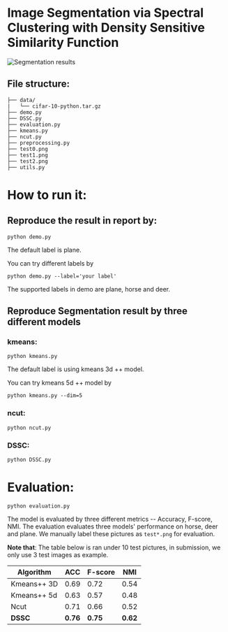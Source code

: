 # Image Segmentation via Spectral Clustering with Density Sensitive Similarity Function
![Segmentation results](https://raw.githubusercontent.com/zaynxalic/Normalised-cut/blob/main/result.png?raw=true)
## File structure:
```
├── data/
|   └── cifar-10-python.tar.gz
├── demo.py
├── DSSC.py
├── evaluation.py
├── kmeans.py
├── ncut.py
├── preprocessing.py
├── test0.png
├── test1.png
├── test2.png
├── utils.py
```

# How to run it:
## Reproduce the result in report by:
```
python demo.py 
```
The default label is plane.

You can try different labels by 
```
python demo.py --label='your label'
```

The supported labels in demo are plane, horse and deer.


## Reproduce Segmentation result by three different models
### kmeans:
```
python kmeans.py
```
The default label is using kmeans 3d ++ model.

You can try kmeans 5d ++ model by 
```
python kmeans.py --dim=5
```
### ncut:
```
python ncut.py
```
### DSSC:
```
python DSSC.py
```

# Evaluation:
```
python evaluation.py
```
The model is evaluated by three different metrics -- Accuracy, F-score, NMI. The evaluation evaluates three models' performance on horse, deer and plane. We manually label these pictures as ``test*.png`` for evaluation.

**Note that**: The table below is ran under 10 test pictures, in submission, we only use 3 test images as example.

Algorithm     | ACC          | F-score       | NMI
--------------| -------------|---------------|---------
Kmeans++ 3D   | 0.69         | 0.72          | 0.54
Kmeans++ 5d   | 0.63         | 0.57          | 0.48
Ncut          | 0.71         | 0.66          | 0.52
**DSSC**      | **0.76**     | **0.75**      | **0.62**
